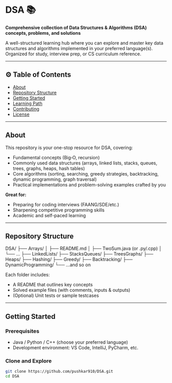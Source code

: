 # DSA 📚

**Comprehensive collection of Data Structures & Algorithms (DSA) concepts, problems, and solutions**

A well-structured learning hub where you can explore and master key data structures and algorithms implemented in your preferred language(s). Organized for study, interview prep, or CS curriculum reference.

---

## ⚙️ Table of Contents
- [About](#about)  
- [Repository Structure](#repository-structure)  
- [Getting Started](#getting-started)  
- [Learning Path](#learning-path)  
- [Contributing](#contributing)  
- [License](#license)  

---

## About

This repository is your one-stop resource for DSA, covering:

- Fundamental concepts (Big‑O, recursion)
- Commonly used data structures (arrays, linked lists, stacks, queues, trees, graphs, heaps, hash tables)
- Core algorithms (sorting, searching, greedy strategies, backtracking, dynamic programming, graph traversal)
- Practical implementations and problem-solving examples crafted by you

**Great for:**

- Preparing for coding interviews (FAANG/SDE/etc.)
- Sharpening competitive programming skills
- Academic and self-paced learning

---

## Repository Structure

DSA/
├── Arrays/
│ ├── README.md
│ ├── TwoSum.java (or .py/.cpp)
│ └── ...
├── LinkedLists/
├── StacksQueues/
├── TreesGraphs/
├── Heaps/
├── Hashing/
├── Greedy/
├── Backtracking/
├── DynamicProgramming/
└── …and so on


Each folder includes:

- A README that outlines key concepts
- Solved example files (with comments, inputs & outputs)
- (Optional) Unit tests or sample testcases

---

## Getting Started

### Prerequisites

- Java / Python / C++ (choose your preferred language)
- Development environment: VS Code, IntelliJ, PyCharm, etc.

### Clone and Explore

```bash
git clone https://github.com/pushkar910/DSA.git
cd DSA
